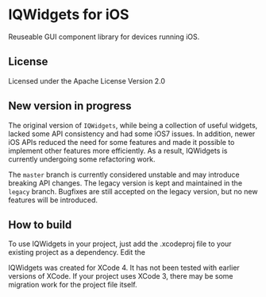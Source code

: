 IQWidgets for iOS
=================

Reuseable GUI component library for devices running iOS.

License
-------

Licensed under the Apache License Version 2.0


New version in progress
-----------------------

The original version of `IQWidgets`, while being a collection of useful widgets, lacked some API consistency and had some iOS7 issues. In addition, newer iOS APIs reduced the need for some features and made it possible to implement other features more efficiently. As a result, IQWidgets is currently undergoing some refactoring work.

The `master` branch is currently considered unstable and may introduce breaking API changes. The legacy version is kept and maintained in the `legacy` branch. Bugfixes are still accepted on the legacy version, but no new features will be introduced.


How to build
------------

To use IQWidgets in your project, just add the .xcodeproj file to your existing project as a dependency. Edit the 

IQWidgets was created for XCode 4. It has not been tested with earlier versions of XCode. If your project uses XCode 3, there may be some migration work for the project file itself.

